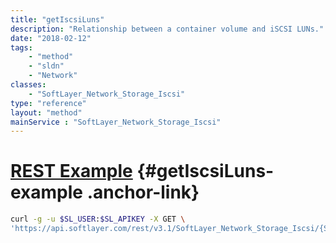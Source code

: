 ```yaml
---
title: "getIscsiLuns"
description: "Relationship between a container volume and iSCSI LUNs."
date: "2018-02-12"
tags:
    - "method"
    - "sldn"
    - "Network"
classes:
    - "SoftLayer_Network_Storage_Iscsi"
type: "reference"
layout: "method"
mainService : "SoftLayer_Network_Storage_Iscsi"
---
```


# [REST Example](#getIscsiLuns-example) <a href="/article/rest/"><i class="fas fa-question"></i></a> {#getIscsiLuns-example .anchor-link} 
```bash
curl -g -u $SL_USER:$SL_APIKEY -X GET \
'https://api.softlayer.com/rest/v3.1/SoftLayer_Network_Storage_Iscsi/{SoftLayer_Network_Storage_IscsiID}/getIscsiLuns'
```
